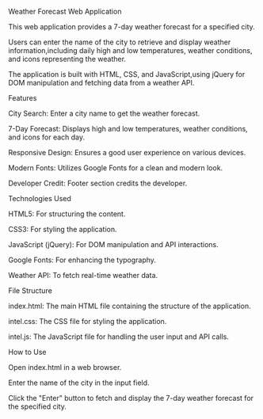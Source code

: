 Weather Forecast Web Application

This web application provides a 7-day weather forecast for a specified city. 

Users can enter the name of the city to retrieve and display weather information,including daily high and low temperatures, weather conditions, and icons representing the weather.

The application is built with HTML, CSS, and JavaScript,using jQuery for DOM manipulation and fetching data from a weather API.

Features

City Search: Enter a city name to get the weather forecast.

7-Day Forecast: Displays high and low temperatures, weather conditions, and icons for each day.

Responsive Design: Ensures a good user experience on various devices.

Modern Fonts: Utilizes Google Fonts for a clean and modern look.

Developer Credit: Footer section credits the developer.

Technologies Used

HTML5: For structuring the content.

CSS3: For styling the application.

JavaScript (jQuery): For DOM manipulation and API interactions.

Google Fonts: For enhancing the typography.

Weather API: To fetch real-time weather data.

File Structure

index.html: The main HTML file containing the structure of the application.

intel.css: The CSS file for styling the application.

intel.js: The JavaScript file for handling the user input and API calls.

How to Use

Open index.html in a web browser.

Enter the name of the city in the input field.

Click the "Enter" button to fetch and display the 7-day weather forecast for the specified city.
